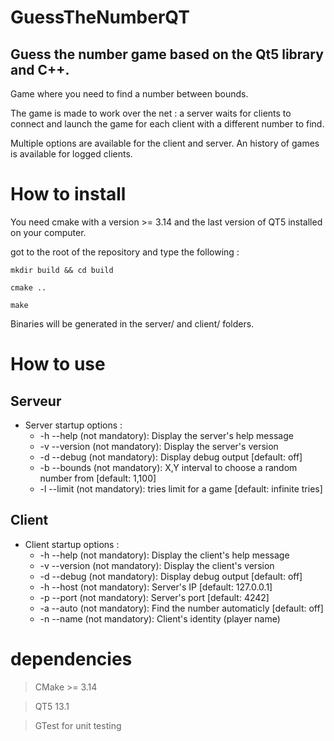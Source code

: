 # GuessTheNumberQT
## Guess the number game based on the Qt5 library and C++.

Game where you need to find a number between bounds.

The game is made to work over the net : a server waits for clients to connect and launch the game for each client with a different number to find.

Multiple options are available for the client and server. An history of games is available for logged clients.

# How to install

You need cmake with a version >= 3.14 and the last version of QT5 installed on your computer.

got to the root of the repository and type the following :

``mkdir build && cd build``

``cmake ..``

``make``

Binaries will be generated in the server/ and client/ folders.

# How to use

## Serveur

- Server startup options :
    + -h --help (not mandatory): Display the server's help message
    + -v --version (not mandatory): Display the server's version
    + -d --debug (not mandatory): Display debug output [default: off]
    + -b --bounds (not mandatory): X,Y interval to choose a random number from [default: 1,100]
    + -l --limit  (not mandatory): tries limit for a game [default: infinite tries]

## Client

- Client startup options :
    + -h --help (not mandatory): Display the client's help message
    + -v --version (not mandatory): Display the client's version
    + -d --debug (not mandatory): Display debug output [default: off]
    + -h --host (not mandatory): Server's IP [default: 127.0.0.1]
    + -p --port (not mandatory): Server's port [default: 4242]
    + -a --auto (not mandatory): Find the number automaticly [default: off]
    + -n --name (not mandatory): Client's identity (player name)

# dependencies

> CMake >= 3.14

> QT5 13.1

> GTest for unit testing